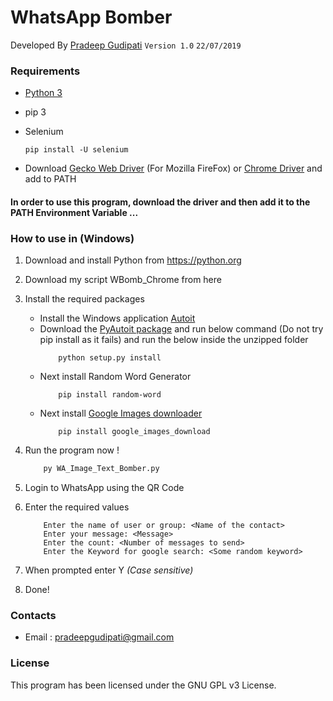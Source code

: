 # WhatsApp Bomber
Developed By [Pradeep Gudipati](https://github.com/pradeepgudipati)
 ``` Version 1.0 ```
 ``` 22/07/2019 ```

### Requirements
* [Python 3](https://www.python.org/downloads/)
* pip 3

* Selenium 
    ```
    pip install -U selenium
    ```

* Download [Gecko Web Driver](https://github.com/mozilla/geckodriver/releases) (For Mozilla FireFox) or [Chrome Driver](http://chromedriver.chromium.org/downloads) and add to PATH

#### In order to use this program, download the driver and then add it to the PATH Environment Variable ...

### How to use in (Windows)
1. Download and install Python from https://python.org
2. Download my script WBomb_Chrome from here 
3. Install the required packages 
    * Install the Windows application [Autoit](https://www.autoitscript.com/site/autoit/downloads/) 
    * Download the [PyAutoit package](https://pypi.org/project/PyAutoIt/) and run below command (Do not try pip install as it fails) and run the below inside the unzipped folder
        ``` 
            python setup.py install
        ```     
    * Next install Random Word Generator 
        ```
            pip install random-word
        ```
    * Next install [Google Images downloader](https://google-images-download.readthedocs.io/en/latest/installation.html)
        ```
            pip install google_images_download
        ```

4. Run the program now ! 
    ```python
        py WA_Image_Text_Bomber.py
    ```
5. Login to WhatsApp using the QR Code
6. Enter the required values 
    ```
        Enter the name of user or group: <Name of the contact>
        Enter your message: <Message>
        Enter the count: <Number of messages to send>
        Enter the Keyword for google search: <Some random keyword>
    ```
7. When prompted enter Y *(Case sensitive)*
8. Done!


### Contacts
* Email : pradeepgudipati@gmail.com

### License
This program has been licensed under the GNU GPL v3 License.
